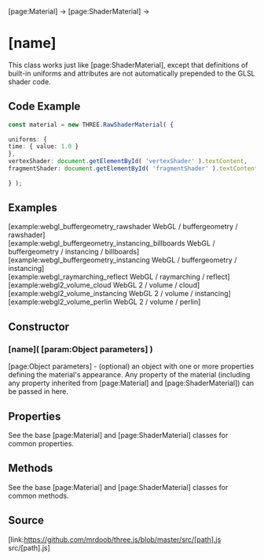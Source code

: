 [page:Material] → [page:ShaderMaterial] →

# [name]

This class works just like [page:ShaderMaterial], except that definitions of
built-in uniforms and attributes are not automatically prepended to the GLSL
shader code.

## Code Example

  
```ts  
const material = new THREE.RawShaderMaterial( {  
  
uniforms: {  
time: { value: 1.0 }  
},  
vertexShader: document.getElementById( 'vertexShader' ).textContent,  
fragmentShader: document.getElementById( 'fragmentShader' ).textContent,  
  
} );  
```  

## Examples

[example:webgl_buffergeometry_rawshader WebGL / buffergeometry / rawshader]  
[example:webgl_buffergeometry_instancing_billboards WebGL / buffergeometry /
instancing / billboards]  
[example:webgl_buffergeometry_instancing WebGL / buffergeometry / instancing]  
[example:webgl_raymarching_reflect WebGL / raymarching / reflect]  
[example:webgl2_volume_cloud WebGL 2 / volume / cloud]  
[example:webgl2_volume_instancing WebGL 2 / volume / instancing]  
[example:webgl2_volume_perlin WebGL 2 / volume / perlin]

## Constructor

### [name]( [param:Object parameters] )

[page:Object parameters] - (optional) an object with one or more properties
defining the material's appearance. Any property of the material (including
any property inherited from [page:Material] and [page:ShaderMaterial]) can be
passed in here.  
  

## Properties

See the base [page:Material] and [page:ShaderMaterial] classes for common
properties.

## Methods

See the base [page:Material] and [page:ShaderMaterial] classes for common
methods.

## Source

[link:https://github.com/mrdoob/three.js/blob/master/src/[path].js
src/[path].js]

